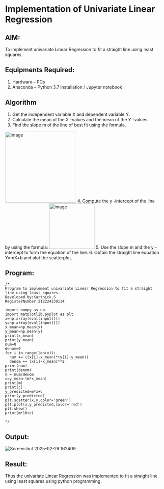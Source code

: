 # Implementation of Univariate Linear Regression
## AIM:
To implement univariate Linear Regression to fit a straight line using least squares.

## Equipments Required:
1. Hardware – PCs
2. Anaconda – Python 3.7 Installation / Jupyter notebook

## Algorithm
1. Get the independent variable X and dependent variable Y.
2. Calculate the mean of the X -values and the mean of the Y -values.
3. Find the slope m of the line of best fit using the formula. 
<img width="231" alt="image" src="https://user-images.githubusercontent.com/93026020/192078527-b3b5ee3e-992f-46c4-865b-3b7ce4ac54ad.png">
4. Compute the y -intercept of the line by using the formula:
<img width="148" alt="image" src="https://user-images.githubusercontent.com/93026020/192078545-79d70b90-7e9d-4b85-9f8b-9d7548a4c5a4.png">
5. Use the slope m and the y -intercept to form the equation of the line.
6. Obtain the straight line equation Y=mX+b and plot the scatterplot.

## Program:
```
/*
Program to implement univariate Linear Regression to fit a straight line using least squares.
Developed by:Karthick.S 
RegisterNumber:212224230114

import numpy as np
import matplotlib.pyplot as plt
x=np.array(eval(input()))
y=np.array(eval(input()))
x_mean=np.mean(x)
y_mean=np.mean(y)
print(x_mean)
print(y_mean)
num=0
denom=0
for i in range(len(x)):
  num += ((x[i]-x_mean)*(y[i]-y_mean))
  denom += (x[i]-x_mean)**2
print(num)
print(denom)
m = num/denom
c=y_mean-(m*x_mean)
print(m)
print(c)
y_predicted=m*x+c
print(y_predicted)
plt.scatter(x,y,color='green')
plt.plot(x,y_predicted,color='red')
plt.show()
print(m*10+c)
  
*/
```

## Output:

![Screenshot 2025-02-26 162409](https://github.com/user-attachments/assets/36f4b2a8-d82b-4aab-b2b0-20e9ddffa5dc)


## Result:
Thus the univariate Linear Regression was implemented to fit a straight line using least squares using python programming.
